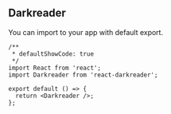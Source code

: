 ## Darkreader

You can import to your app with default export.

```tsx
/**
 * defaultShowCode: true
 */
import React from 'react';
import Darkreader from 'react-darkreader';

export default () => {
  return <Darkreader />;
};
```
